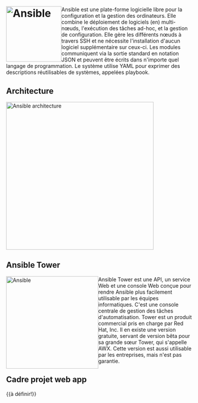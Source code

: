 # <img src="Ansible_logo.svg.png" alt="Ansible" width="150" style="float: left"/>

Ansible est une plate-forme logicielle libre pour la configuration et la gestion des ordinateurs. Elle combine le déploiement de logiciels (en) multi-nœuds, l'exécution des tâches ad-hoc, et la gestion de configuration. Elle gère les différents nœuds à travers SSH et ne nécessite l'installation d'aucun logiciel supplémentaire sur ceux-ci. Les modules communiquent via la sortie standard en notation JSON et peuvent être écrits dans n'importe quel langage de programmation. Le système utilise YAML pour exprimer des descriptions réutilisables de systèmes, appelées playbook.

## Architecture

<img src="Ansible-Architechture-What-Is-Ansible-Edureka.png" alt="Ansible architecture" width="400"/>

## Ansible Tower 

<img src="19782675.jpg" alt="Ansible" width="250" style="float: left"/> Ansible Tower est une API, un service Web et une console Web conçue pour rendre Ansible plus facilement utilisable par les équipes informatiques. C'est une console centrale de gestion des tâches d'automatisation. Tower est un produit commercial pris en charge par Red Hat, Inc.
Il en existe une version gratuite, servant de version bêta pour sa grande sœur Tower, qui s'appelle AWX. Cette version est aussi utilisable par les entreprises, mais n'est pas garantie.

## Cadre projet web app

{{à définir!}}